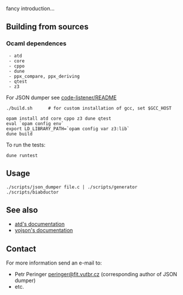 fancy introduction...

## Building from sources


### Ocaml dependences
     - atd
     - core
     - cppo
     - dune
     - ppx_compare, ppx_deriving
     - qtest
     - z3

For JSON dumper see [code-listener/README](https://github.com/versokova/predator/blob/json/README)

```
./build.sh      # for custom installation of gcc, set $GCC_HOST

opam install atd core cppo z3 dune qtest
eval `opam config env`
export LD_LIBRARY_PATH=`opam config var z3:lib`
dune build
```

To run the tests:
```
dune runtest
```
## Usage
```
./scripts/json_dumper file.c | ./scripts/generator
./scripts/biabductor
```

## See also
   * [atd's documentation](http://atd.readthedocs.io/en/latest/)
   * [yojson's documentation](https://docs.mirage.io/yojson/Yojson/index.html)

## Contact
For more information send an e-mail to:

* Petr Peringer <peringer@fit.vutbr.cz> (corresponding author of JSON dumper)
* etc.
